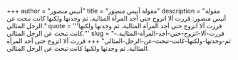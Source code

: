 +++
author = "أنيس منصور"
title = "مقولة أنيس منصور"
description = "مقولة أنيس منصور: قررت ألا اتزوج حتى أجد المرأة المثالية، ثم وجدتها ولكنها كانت تبحث عن الرجل المثالي."
quote = '''قررت ألا اتزوج حتى أجد المرأة المثالية، ثم وجدتها ولكنها كانت تبحث عن الرجل المثالي.'''
slug = "قررت-ألا-اتزوج-حتى-أجد-المرأة-المثالية،-ثم-وجدتها-ولكنها-كانت-تبحث-عن-الرجل-المثالي"
+++
قررت ألا اتزوج حتى أجد المرأة المثالية، ثم وجدتها ولكنها كانت تبحث عن الرجل المثالي.
